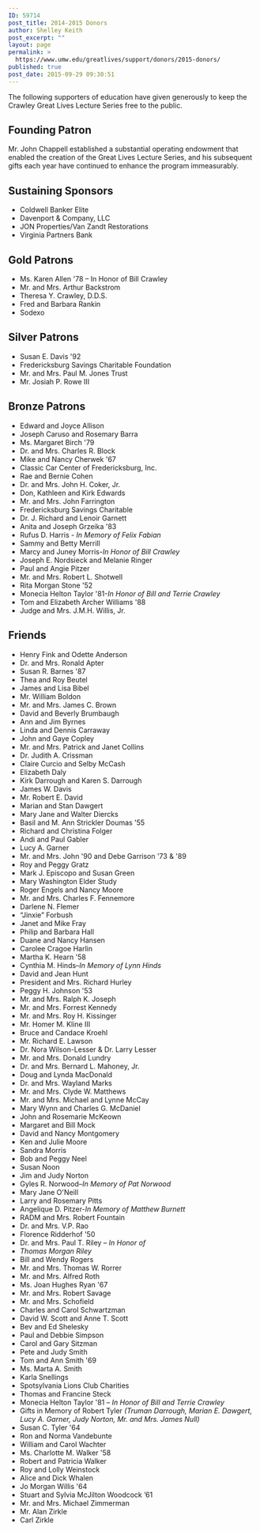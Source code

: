 ```yaml
---
ID: 59714
post_title: 2014-2015 Donors
author: Shelley Keith
post_excerpt: ""
layout: page
permalink: >
  https://www.umw.edu/greatlives/support/donors/2015-donors/
published: true
post_date: 2015-09-29 09:30:51
---
```

The following supporters of education have given generously to keep the Crawley Great Lives Lecture Series free to the public.
<h2>Founding Patron</h2>
Mr. John Chappell established a substantial operating endowment that enabled the creation of the Great Lives Lecture Series, and his subsequent gifts each year have continued to enhance the program immeasurably.
<h2>Sustaining Sponsors</h2>
<ul>
 	<li>Coldwell Banker Elite</li>
 	<li>Davenport &amp; Company, LLC</li>
 	<li>JON Properties/Van Zandt Restorations</li>
 	<li>Virginia Partners Bank</li>
</ul>
<h2>Gold Patrons</h2>
<ul>
 	<li>Ms. Karen Allen '78 – In Honor of Bill Crawley</li>
 	<li>Mr. and Mrs. Arthur Backstrom</li>
 	<li>Theresa Y. Crawley, D.D.S.</li>
 	<li>Fred and Barbara Rankin</li>
 	<li>Sodexo</li>
</ul>
<h2>Silver Patrons</h2>
<ul>
 	<li>Susan E. Davis '92</li>
 	<li>Fredericksburg Savings Charitable Foundation</li>
 	<li>Mr. and Mrs. Paul M. Jones Trust</li>
 	<li>Mr. Josiah P. Rowe III</li>
</ul>
<h2>Bronze Patrons</h2>
<ul>
 	<li>Edward and Joyce Allison</li>
 	<li>Joseph Caruso and Rosemary Barra</li>
 	<li>Ms. Margaret Birch '79</li>
 	<li>Dr. and Mrs. Charles R. Block</li>
 	<li>Mike and Nancy Cherwek '67</li>
 	<li>Classic Car Center of Fredericksburg, Inc.</li>
 	<li>Rae and Bernie Cohen</li>
 	<li>Dr. and Mrs. John H. Coker, Jr.</li>
 	<li>Don, Kathleen and Kirk Edwards</li>
 	<li>Mr. and Mrs. John Farrington</li>
 	<li>Fredericksburg Savings Charitable</li>
 	<li>Dr. J. Richard and Lenoir Garnett</li>
 	<li>Anita and Joseph Grzeika '83</li>
 	<li>Rufus D. Harris - <em>In Memory of Felix Fabian</em></li>
 	<li>Sammy and Betty Merrill</li>
 	<li>Marcy and Juney Morris-<em>In Honor of Bill Crawley</em></li>
 	<li>Joseph E. Nordsieck and Melanie Ringer</li>
 	<li>Paul and Angie Pitzer</li>
 	<li>Mr. and Mrs. Robert L. Shotwell</li>
 	<li>Rita Morgan Stone '52</li>
 	<li>Monecia Helton Taylor '81-<em>In Honor of Bill and Terrie Crawley</em></li>
 	<li>Tom and Elizabeth Archer Williams '88</li>
 	<li>Judge and Mrs. J.M.H. Willis, Jr.</li>
</ul>
<h2>Friends</h2>
<ul>
 	<li>Henry Fink and Odette Anderson</li>
 	<li>Dr. and Mrs. Ronald Apter</li>
 	<li>Susan R. Barnes '87</li>
 	<li>Thea and Roy Beutel</li>
 	<li>James and Lisa Bibel</li>
 	<li>Mr. William Boldon</li>
 	<li>Mr. and Mrs. James C. Brown</li>
 	<li>David and Beverly Brumbaugh</li>
 	<li>Ann and Jim Byrnes</li>
 	<li>Linda and Dennis Carraway</li>
 	<li>John and Gaye Copley</li>
 	<li>Mr. and Mrs. Patrick and Janet Collins</li>
 	<li>Dr. Judith A. Crissman</li>
 	<li>Claire Curcio and Selby McCash</li>
 	<li>Elizabeth Daly</li>
 	<li>Kirk Darrough and Karen S. Darrough</li>
 	<li>James W. Davis</li>
 	<li>Mr. Robert E. David</li>
 	<li>Marian and Stan Dawgert</li>
 	<li>Mary Jane and Walter Diercks</li>
 	<li>Basil and M. Ann Strickler Doumas '55</li>
 	<li>Richard and Christina Folger</li>
 	<li>Andi and Paul Gabler</li>
 	<li>Lucy A. Garner</li>
 	<li>Mr. and Mrs. John '90 and Debe Garrison '73 &amp; '89</li>
 	<li>Roy and Peggy Gratz</li>
 	<li>Mark J. Episcopo and Susan Green</li>
 	<li>Mary Washington Elder Study</li>
 	<li>Roger Engels and Nancy Moore</li>
 	<li>Mr. and Mrs. Charles F. Fennemore</li>
 	<li>Darlene N. Flemer</li>
 	<li>“Jinxie” Forbush</li>
 	<li>Janet and Mike Fray</li>
 	<li>Philip and Barbara Hall</li>
 	<li>Duane and Nancy Hansen</li>
 	<li>Carolee Cragoe Harlin</li>
 	<li>Martha K. Hearn '58</li>
 	<li>Cynthia M. Hinds–<em>In Memory of Lynn Hinds</em></li>
 	<li>David and Jean Hunt</li>
 	<li>President and Mrs. Richard Hurley</li>
 	<li>Peggy H. Johnson '53</li>
 	<li>Mr. and Mrs. Ralph K. Joseph</li>
 	<li>Mr. and Mrs. Forrest Kennedy</li>
 	<li>Mr. and Mrs. Roy H. Kissinger</li>
 	<li>Mr. Homer M. Kline III</li>
 	<li>Bruce and Candace Kroehl</li>
 	<li>Mr. Richard E. Lawson</li>
 	<li>Dr. Nora Wilson-Lesser &amp; Dr. Larry Lesser</li>
 	<li>Mr. and Mrs. Donald Lundry</li>
 	<li>Dr. and Mrs. Bernard L. Mahoney, Jr.</li>
 	<li>Doug and Lynda MacDonald</li>
 	<li>Dr. and Mrs. Wayland Marks</li>
 	<li>Mr. and Mrs. Clyde W. Matthews</li>
 	<li>Mr. and Mrs. Michael and Lynne McCay</li>
 	<li>Mary Wynn and Charles G. McDaniel</li>
 	<li>John and Rosemarie McKeown</li>
 	<li>Margaret and Bill Mock</li>
 	<li>David and Nancy Montgomery</li>
 	<li>Ken and Julie Moore</li>
 	<li>Sandra Morris</li>
 	<li>Bob and Peggy Neel</li>
 	<li>Susan Noon</li>
 	<li>Jim and Judy Norton</li>
 	<li>Gyles R. Norwood–<em>In Memory of Pat Norwood</em></li>
 	<li>Mary Jane O'Neill</li>
 	<li>Larry and Rosemary Pitts</li>
 	<li>Angelique D. Pitzer-<em>In Memory of Matthew Burnett</em></li>
 	<li>RADM and Mrs. Robert Fountain</li>
 	<li>Dr. and Mrs. V.P. Rao</li>
 	<li>Florence Ridderhof '50</li>
 	<li>Dr. and Mrs. Paul T. Riley – <em>In Honor of </em></li>
 	<li><em>Thomas Morgan Riley</em></li>
 	<li>Bill and Wendy Rogers</li>
 	<li>Mr. and Mrs. Thomas W. Rorrer</li>
 	<li>Mr. and Mrs. Alfred Roth</li>
 	<li>Ms. Joan Hughes Ryan '67</li>
 	<li>Mr. and Mrs. Robert Savage</li>
 	<li>Mr. and Mrs. Schofield</li>
 	<li>Charles and Carol Schwartzman</li>
 	<li>David W. Scott and Anne T. Scott</li>
 	<li>Bev and Ed Shelesky</li>
 	<li>Paul and Debbie Simpson</li>
 	<li>Carol and Gary Sitzman</li>
 	<li>Pete and Judy Smith</li>
 	<li>Tom and Ann Smith '69</li>
 	<li>Ms. Marta A. Smith</li>
 	<li>Karla Snellings</li>
 	<li>Spotsylvania Lions Club Charities</li>
 	<li>Thomas and Francine Steck</li>
 	<li>Monecia Helton Taylor '81 – <em>In Honor of Bill and Terrie Crawley</em></li>
 	<li>Gifts in Memory of Robert Tyler<em> (Truman Darrough, Marian E. Dawgert, Lucy A. Garner,</em> <em>Judy Norton, Mr. and Mrs. James Null)</em></li>
 	<li>Susan C. Tyler '64</li>
 	<li>Ron and Norma Vandebunte</li>
 	<li>William and Carol Wachter</li>
 	<li>Ms. Charlotte M. Walker '58</li>
 	<li>Robert and Patricia Walker</li>
 	<li>Roy and Lolly Weinstock</li>
 	<li>Alice and Dick Whalen</li>
 	<li>Jo Morgan Willis '64</li>
 	<li>Stuart and Sylvia McJilton Woodcock ’61</li>
 	<li>Mr. and Mrs. Michael Zimmerman</li>
 	<li>Mr. Alan Zirkle</li>
 	<li>Carl Zirkle</li>
</ul>